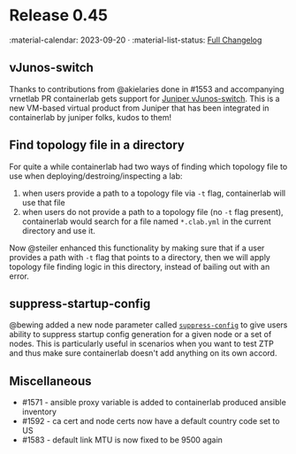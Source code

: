 # Release 0.45

:material-calendar: 2023-09-20 · :material-list-status: [Full Changelog](https://github.com/srl-labs/containerlab/releases)

## vJunos-switch

Thanks to contributions from @akielaries done in #1553 and accompanying vrnetlab PR containerlab gets support for [Juniper vJunos-switch](../manual/kinds/vr-vjunosswitch.md). This is a new VM-based virtual product from Juniper that has been integrated in containerlab by juniper folks, kudos to them!

## Find topology file in a directory

For quite a while containerlab had two ways of finding which topology file to use when deploying/destroing/inspecting a lab:

1. when users provide a path to a topology file via `-t` flag, containerlab will use that file
2. when users do not provide a path to a topology file (no `-t` flag present), containerlab would search for a file named `*.clab.yml` in the current directory and use it.

Now @steiler enhanced this functionality by making sure that if a user provides a path with `-t` flag that points to a directory, then we will apply topology file finding logic in this directory, instead of bailing out with an error.

## suppress-startup-config

@bewing added a new node parameter called [`suppress-config`](../manual/nodes.md#suppress-startup-config) to give users ability to suppress startup config generation for a given node or a set of nodes. This is particularly useful in scenarios when you want to test ZTP and thus make sure containerlab doesn't add anything on its own accord.

## Miscellaneous

* #1571 - ansible proxy variable is added to containerlab produced ansible inventory
* #1592 - ca cert and node certs now have a default country code set to US
* #1583 - default link MTU is now fixed to be 9500 again
